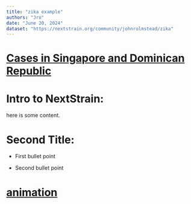 ```yaml
---
title: "zika example"
authors: "Jro"
date: "June 20, 2024"
dataset: "https://nextstrain.org/community/johnrolmstead/zika"
---
```

# [Cases in Singapore and Dominican Republic](https://nextstrain.org/community/johnrolmstead/zika?f_country=Singapore,Dominican%20Republic)

# Intro to NextStrain:
here is some content. 

# Second Title:
- First bullet point

- Second bullet point 

# [animation](https://nextstrain.org/community/johnrolmstead/zika?d=tree,map&f_country=Singapore,Dominican%20Republic&p=full)

